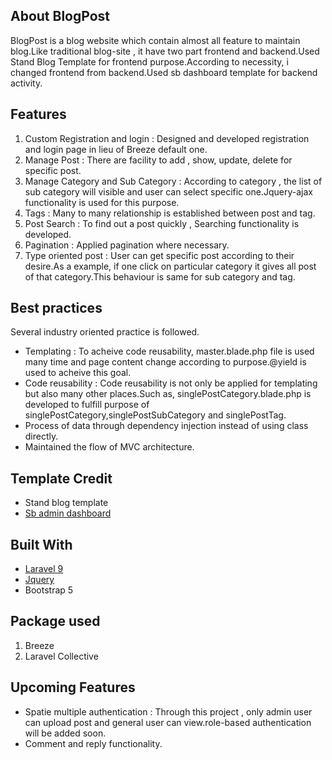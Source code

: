 ## About BlogPost

BlogPost is a blog website which contain almost all feature to maintain blog.Like traditional blog-site , it have two part frontend and backend.Used Stand Blog
Template for frontend purpose.According to necessity, i changed frontend from backend.Used sb dashboard template for backend activity.

## Features

1. Custom Registration and login : Designed and developed registration and login page in lieu of Breeze default one.
2. Manage Post : There are facility to add , show, update, delete for specific post.
3. Manage Category and Sub Category : According to category , the list of sub category will visible and user can select specific one.Jquery-ajax functionality is used for this purpose.
4. Tags : Many to many relationship is established between post and tag.
5. Post Search : To find out a post quickly , Searching functionality is developed.
6. Pagination : Applied pagination where necessary.
7. Type oriented post : User can get specific post according to their desire.As a example, if one click on particular category it gives all post of that category.This behaviour is same for sub category and tag.

## Best practices

Several industry oriented practice is followed.
- Templating : To acheive code reusability, master.blade.php file is used many time and page content change according to purpose.@yield is used to acheive this goal.
- Code reusability : Code reusability is not only be applied for templating but also many other places.Such as, singlePostCategory.blade.php is developed to fulfill purpose of singlePostCategory,singlePostSubCategory and singlePostTag.
- Process of data through dependency injection instead of using class directly.
- Maintained the flow of MVC architecture. 


## Template Credit
- Stand blog template
- [Sb admin dashboard](https://startbootstrap.com/previews/sb-admin)

## Built With

* [Laravel 9](https://laravel.com/docs/9.x)
* [Jquery](https://jquery.com/)
* Bootstrap 5

## Package used
1. Breeze
2. Laravel Collective

## Upcoming Features
- Spatie multiple authentication : Through this project , only admin user can upload post and general user can view.role-based authentication will be added soon.
- Comment and reply functionality.
